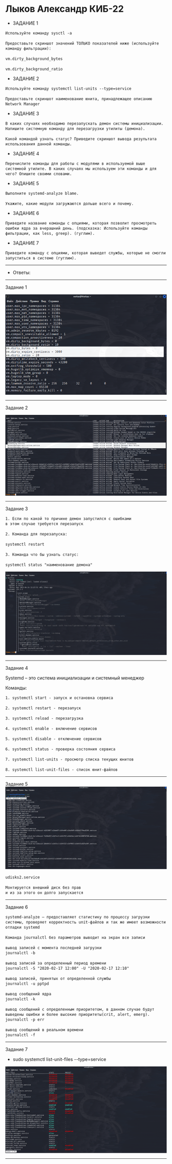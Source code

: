 # Лыков Александр КИБ-22

* ЗАДАНИЕ 1
~~~
Используйте команду sysctl -a

Предоставьте скриншот значений ТОЛЬКО показателей ниже (используйте команду фильтрации):

vm.dirty_background_bytes

vm.dirty_background_ratio
~~~
* ЗАДАНИЕ 2
~~~
Используйте команду systemctl list-units --type=service

Предоставьте скриншот наименование юнита, принадлежащее описанию Network Manager
~~~
* ЗАДАНИЕ 3
~~~
В каких случаях необходимо перезапускать демон системы инициализации. Напишите системную команду для перезагрузки утилиты (демона).

Какой командой узнать статус? Приведите скриншот вывода результата использования данной команды.
~~~
* ЗАДАНИЕ 4
~~~
Перечислите команды для работы с модулями в используемой выше системной утилите. В каких случаях мы используем эти команды и для чего? Опишите своими словами.
~~~
* ЗАДАНИЕ 5
~~~
Выполните systemd-analyze blame.

Укажите, какие модули загружаются дольше всего и почему.
~~~
* ЗАДАНИЕ 6
~~~
Приведите название команды с опциями, которая позволит просмотреть ошибки ядра за вчерашний день. (подсказка: Используйте команды фильтрации, как less, greep). (гуглим).  
~~~
* ЗАДАНИЕ 7
~~~
Приведите команду с опциями, которая выведет службы, которые не смогли запуститься в системе (гуглим).
~~~
***
* Ответы:
***
Задание 1

![Задание1](https://github.com/Veritas97/Prac5Osis/blob/main/FOTO/1.png)
***
Задание 2

![Задание2](https://github.com/Veritas97/Prac5Osis/blob/main/FOTO/2.png)
***
Задание 3
~~~
1. Если по какой то причине демон запустился с ошибками
в этом случае требуется перезапуск

2. Команда для перезапуска:

systemctl restart

3. Команда что бы узнать статус:

systemctl status "наименование демона"
~~~
![Задание3](https://github.com/Veritas97/Prac5Osis/blob/main/FOTO/4.png)
***
Задание 4

Systemd – это система инициализации и системный менеджер

Команды:
~~~
1. systemctl start - запуск и остановка сервиса

2. systemctl restart - перезапуск

3. systemctl reload - перезагрузка

4. systemctl enable - включение сервисов

5. systemctl disable - отключение сервисов

6. systemctl status - проверка состояния сервиса

7. systemctl list-units - просмотр списка текущих юнитов

8. systemctl list-unit-files - список юнит-файлов
~~~
***
Задание 5
![Задание5](https://github.com/Veritas97/Prac5Osis/blob/main/FOTO/3.png)

~~~
udisks2.service

Монтируется внешний диск без прав
и из за этого он долго запускается
~~~
***
Задание 6
~~~
systemd-analyze — предоставляет статистику по процессу загрузки системы, проверяет корректность unit-файлов и так же имеет возможности отладки systemd

Команда journalctl без параметров выводит на экран все записи

вывод записей с момента последней загрузки
journalctl -b

вывод записей за определенный период времени
journalctl -S "2020-02-17 12:00" -U "2020-02-17 12:10"

вывод записей, принятых от определенной службы
journalctl -u pptpd

вывод сообщений ядра
journalctl -k

вывод сообщений с определенным приоритетом, в данном случае будут выведены ошибки и более высокие приоритеты(crit, alert, emerg).
journalctl -p err

вывод сообщений в реальном времени
journalctl -f
~~~
***
Задание 7

* sudo systemctl list-unit-files --type=service

![Задание7](https://github.com/Veritas97/Prac5Osis/blob/main/FOTO/5.png)
***
